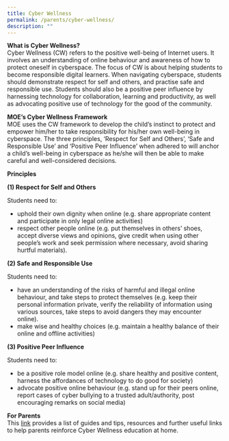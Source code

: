 ```yaml
---
title: Cyber Wellness
permalink: /parents/cyber-wellness/
description: ""
---
```

**What is Cyber Wellness?**
<br>Cyber Wellness (CW) refers to the positive well-being of Internet users. It involves an understanding of online behaviour and awareness of how to protect oneself in cyberspace. The focus of CW is about helping students to become responsible digital learners. When navigating cyberspace, students should demonstrate respect for self and others, and practise safe and responsible use. Students should also be a positive peer influence by harnessing technology for collaboration, learning and productivity, as well as advocating positive use of technology for the good of the community.  
  
**MOE’s Cyber Wellness Framework**
<br>MOE uses the CW framework to develop the child’s instinct to protect and empower him/her to take responsibility for his/her own well-being in cyberspace. The three principles, ‘Respect for Self and Others’, ‘Safe and Responsible Use’ and ‘Positive Peer Influence’ when adhered to will anchor a child’s well-being in cyberspace as he/she will then be able to make careful and well-considered decisions.

  

**Principles**&nbsp;

**(1) Respect for Self and Others**&nbsp;

Students need to:&nbsp;

*   uphold their own dignity when online (e.g. share appropriate content and participate in only legal online activities)&nbsp;
*   respect other people online (e.g. put themselves in others’ shoes, accept diverse views and opinions, give credit when using other people’s work and seek permission where necessary, avoid sharing hurtful materials).

**(2) Safe and Responsible Use**&nbsp;

Students need to:&nbsp;

*   have an understanding of the risks of harmful and illegal online behaviour, and take steps to protect themselves (e.g. keep their personal information private, verify the reliability of information using various sources, take steps to avoid dangers they may encounter online).&nbsp;
*   make wise and healthy choices (e.g. maintain a healthy balance of their online and offline activities)

**(3) Positive Peer Influence**

Students need to:&nbsp;

*   be a positive role model online (e.g. share healthy and positive content, harness the affordances of technology to do good for society)
*   advocate positive online behaviour (e.g. stand up for their peers online, report cases of cyber bullying to a trusted adult/authority, post encouraging remarks on social media)&nbsp;  
      
    

**For Parents**
<br>This [link](https://ictconnection.moe.edu.sg/cyber-wellness/for-parents) provides a list of guides and tips, resources and further useful links to help parents reinforce Cyber Wellness education at home.